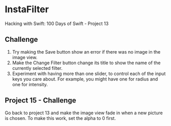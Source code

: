 # InstaFilter

Hacking with Swift: 100 Days of Swift - Project 13

## Challenge

1. Try making the Save button show an error if there was no image in the image view.
2. Make the Change Filter button change its title to show the name of the currently selected filter.
3. Experiment with having more than one slider, to control each of the input keys you care about. For example, you might have one for radius and one for intensity.

## Project 15 - Challenge

Go back to project 13 and make the image view fade in when a new picture is chosen. To make this work, set the alpha to 0 first.
